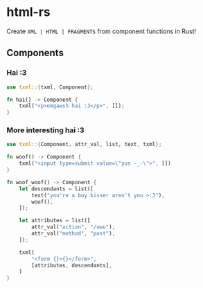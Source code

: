# html-rs

Create `XML | HTML | FRAGMENTS` from component functions in Rust!

## Components

### Hai :3

```rust
use txml::{txml, Component};

fn hai() -> Component {
    txml("<p>omgawsh hai :3</p>", []);
}
```

### More interesting hai :3

```rust
use txml::{Component, attr_val, list, text, txml};

fn woof() -> Component {
    txml("<input type=submit value=\"yus -_-\">", [])
}

fn woof_woof() -> Component {
    let descendants = list([
        text("you're a boy kisser aren't you >:3"),
        woof(),
    ]);

    let attributes = list([
        attr_val("action", "/uwu"),
        attr_val("method", "post"),
    ]);

    txml(
        "<form {}>{}</form>",
        [attributes, descendants],
    )
}
```
